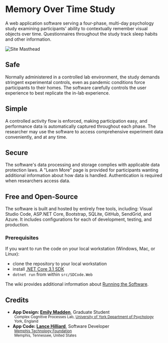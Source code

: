 # Memory Over Time Study

A web application software serving a four-phase, multi-day psychology study examining participants' ability to contextually remember visual objects over time. Questionnaires throughout the study track sleep habits and other information.

![Site Masthead](https://user-images.githubusercontent.com/278006/96538781-f9aca880-125e-11eb-8f99-97baec10ef66.png)

## Safe

Normally administered in a controlled lab environment, the study demands stringent experimental controls, even as pandemic conditions force participants to their homes. The software carefully controls the user experience to best replicate the in-lab experience.

## Simple

A controlled activity flow is enforced, making participation easy, and performance data is automatically captured throughout each phase. The researcher may use the software to access comprehensive experiment data conveniently, and at any time.

## Secure

The software's data processing and storage complies with applicable data protection laws. A "Learn More" page is provided for participants wanting additional information about how data is handled. Authentication is required when researchers access data.

## Free and Open-Source

The software is built and hosted by entirely free tools, including: Visual Studio Code, ASP<span>.</span>NET Core, Bootstrap, SQLite, GitHub, SendGrid, and Azure. It includes configurations for each of development, testing, and production.

### Prerequisites

If you want to run the code on your local workstation (Windows, Mac, or Linux):
* clone the repository to your local workstation
* install [.NET Core 3.1 SDK](https://dotnet.microsoft.com/download/dotnet-core/3.1)
* `dotnet run` from within `src/SDCode.Web`

The wiki provides additional information about [Running the Software](https://github.com/evmadden/SDCexp1/wiki/Running-the-Software).

## Credits

* **App Design: [Emily Madden](https://www.york.ac.uk/psychology/staff/postgrads/madden,-emily/)**, Graduate Student<br><div style="margin-left: 5px;"><small>Complex Cognitive Processes Lab, [University of York Department of Psychology](https://www.york.ac.uk/psychology)<br>York, England</small></div>
* **App Code: [Lance Hilliard](https://www.linkedin.com/in/lancehilliard)**, Software Developer<div style="margin-left: 5px;"><small>[Memphis Technology Foundation](https://memphistechnology.org/)<br>Memphis, Tennessee, United States</small></div>
